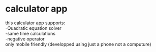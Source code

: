 # calculator app
this calculator app supports:
<br>
 -Quadratic equation solver
<br>
 -same time calculations
<br>
 -negative operator
<br>
only mobile friendly
(developped using just a phone not a computure)
